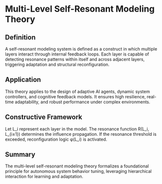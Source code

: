 # Multi-Level Self-Resonant Modeling Theory

## Definition
A self-resonant modeling system is defined as a construct in which multiple layers interact through internal feedback loops. Each layer is capable of detecting resonance patterns within itself and across adjacent layers, triggering adaptation and structural reconfiguration.

## Application
This theory applies to the design of adaptive AI agents, dynamic system controllers, and cognitive feedback models. It ensures high resilience, real-time adaptability, and robust performance under complex environments.

## Constructive Framework
Let L_i represent each layer in the model. The resonance function R(L_i, L_{i±1}) determines the influence propagation. If the resonance threshold is exceeded, reconfiguration logic φ(L_i) is activated.

## Summary
The multi-level self-resonant modeling theory formalizes a foundational principle for autonomous system behavior tuning, leveraging hierarchical interaction for learning and adaptation.
